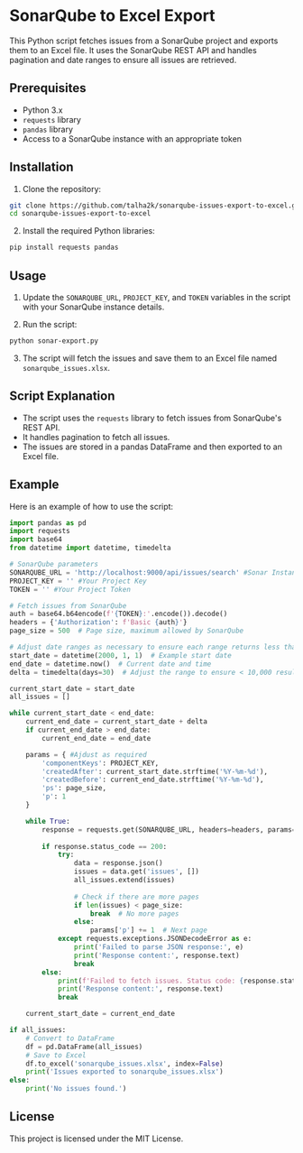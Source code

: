 
# SonarQube to Excel Export

This Python script fetches issues from a SonarQube project and exports them to an Excel file. It uses the SonarQube REST API and handles pagination and date ranges to ensure all issues are retrieved.

## Prerequisites

- Python 3.x
- `requests` library
- `pandas` library
- Access to a SonarQube instance with an appropriate token

## Installation

1. Clone the repository:

```bash
git clone https://github.com/talha2k/sonarqube-issues-export-to-excel.git
cd sonarqube-issues-export-to-excel
```

2. Install the required Python libraries:

```bash
pip install requests pandas
```

## Usage

1. Update the `SONARQUBE_URL`, `PROJECT_KEY`, and `TOKEN` variables in the script with your SonarQube instance details.

2. Run the script:

```bash
python sonar-export.py
```

3. The script will fetch the issues and save them to an Excel file named `sonarqube_issues.xlsx`.

## Script Explanation

- The script uses the `requests` library to fetch issues from SonarQube's REST API.
- It handles pagination to fetch all issues.
- The issues are stored in a pandas DataFrame and then exported to an Excel file.

## Example

Here is an example of how to use the script:

```python
import pandas as pd
import requests
import base64
from datetime import datetime, timedelta

# SonarQube parameters
SONARQUBE_URL = 'http://localhost:9000/api/issues/search' #Sonar Instance URL
PROJECT_KEY = '' #Your Project Key
TOKEN = '' #Your Project Token

# Fetch issues from SonarQube
auth = base64.b64encode(f'{TOKEN}:'.encode()).decode()
headers = {'Authorization': f'Basic {auth}'}
page_size = 500  # Page size, maximum allowed by SonarQube

# Adjust date ranges as necessary to ensure each range returns less than 10,000 issues
start_date = datetime(2000, 1, 1)  # Example start date
end_date = datetime.now()  # Current date and time
delta = timedelta(days=30)  # Adjust the range to ensure < 10,000 results

current_start_date = start_date
all_issues = []

while current_start_date < end_date:
    current_end_date = current_start_date + delta
    if current_end_date > end_date:
        current_end_date = end_date

    params = { #Ajdust as required
        'componentKeys': PROJECT_KEY,
        'createdAfter': current_start_date.strftime('%Y-%m-%d'),
        'createdBefore': current_end_date.strftime('%Y-%m-%d'),
        'ps': page_size,
        'p': 1
    }

    while True:
        response = requests.get(SONARQUBE_URL, headers=headers, params=params)
        
        if response.status_code == 200:
            try:
                data = response.json()
                issues = data.get('issues', [])
                all_issues.extend(issues)
                
                # Check if there are more pages
                if len(issues) < page_size:
                    break  # No more pages
                else:
                    params['p'] += 1  # Next page
            except requests.exceptions.JSONDecodeError as e:
                print('Failed to parse JSON response:', e)
                print('Response content:', response.text)
                break
        else:
            print(f'Failed to fetch issues. Status code: {response.status_code}')
            print('Response content:', response.text)
            break

    current_start_date = current_end_date

if all_issues:
    # Convert to DataFrame
    df = pd.DataFrame(all_issues)
    # Save to Excel
    df.to_excel('sonarqube_issues.xlsx', index=False)
    print('Issues exported to sonarqube_issues.xlsx')
else:
    print('No issues found.')
```

## License

This project is licensed under the MIT License.
